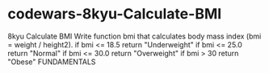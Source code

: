 # codewars-8kyu-Calculate-BMI
8kyu Calculate BMI  Write function bmi that calculates body mass index (bmi = weight / height2).  if bmi &lt;= 18.5 return "Underweight"  if bmi &lt;= 25.0 return "Normal"  if bmi &lt;= 30.0 return "Overweight"  if bmi > 30 return "Obese"  FUNDAMENTALS
